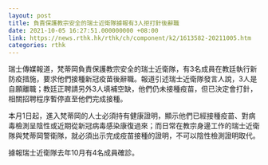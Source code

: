 ```yaml
---
layout: post
title: 負責保護教宗安全的瑞士近衛隊據報有3人拒打針後辭職
date: 2021-10-05 16:27:51.000000000 +08:00
link: https://news.rthk.hk/rthk/ch/component/k2/1613582-20211005.htm
categories: rthk
---
```


瑞士傳媒報道，梵蒂岡負責保護教宗安全的瑞士近衛隊，有3名成員在教廷執行新防疫措施，要求他們接種新冠疫苗後辭職。報道引述瑞士近衛隊發言人說，3人是自願離職；教廷正聘請另外3人填補空缺，他們仍未接種疫苗，但已決定會打針，相關招聘程序暫停直至他們完成接種。

本月1日起，進入梵蒂岡的人士必須持有健康證明，顯示他們已經接種疫苗、對病毒檢測呈陰性或近期從新冠病毒感染康復過來；而日常在教宗身邊工作的瑞士近衛隊與梵蒂岡警衛隊，就必須出示完成疫苗接種的證明，不可以陰性檢測證明取代。

據報瑞士近衛隊去年10月有4名成員確診。
